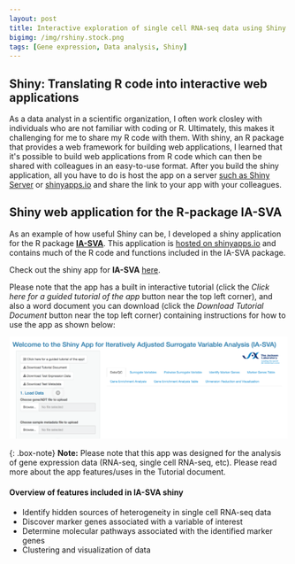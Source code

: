```yaml
---
layout: post
title: Interactive exploration of single cell RNA-seq data using Shiny
bigimg: /img/rshiny.stock.png
tags: [Gene expression, Data analysis, Shiny]
---
```


## Shiny: Translating R code into interactive web applications

As a data analyst in a scientific organization, I often work closley with individuals who are not familiar with coding or R. Ultimately, 
this makes it challenging for me to share my R code with them. With shiny, an R package that provides a web framework for building web applications, I learned that it's possible to build web applications from R code which can then be shared with colleagues in an
easy-to-use format. After you build the shiny application, all you have to do is host the app on a server [such as Shiny Server](https://www.rstudio.com/products/shiny/shiny-server/) or [shinyapps.io](http://www.shinyapps.io) and share the link to your app
with your colleagues.

## Shiny web application for the R-package IA-SVA

As an example of how useful Shiny can be, I developed a shiny application for the R package [**IA-SVA**](https://www.bioconductor.org/packages/devel/bioc/html/iasva.html). This application is [hosted on shinyapps.io](http://www.shinyapps.io) and contains much of the R code and functions included in the IA-SVA package. 

Check out the shiny app for **IA-SVA** [here](https://nlawlor.shinyapps.io/IASVA_Shiny_08_13_2018/).

Please note that the app has a built in interactive tutorial (click the *Click here for a guided tutorial of the app* button near the top left corner), and also a word document you can download
(click the *Download Tutorial Document* button near the top left corner) containing instructions for how to use the app as shown below:

![](/img/iasva.shiny.png)

{: .box-note}
**Note:** Please note that this app was designed for the analysis of gene expression data (RNA-seq, single cell RNA-seq, etc). Please read more about the app features/uses in the Tutorial document.

#### Overview of features included in IA-SVA shiny

* Identify hidden sources of heterogeneity in single cell RNA-seq data
* Discover marker genes associated with a variable of interest
* Determine molecular pathways associated with the identified marker genes
* Clustering and visualization of data
